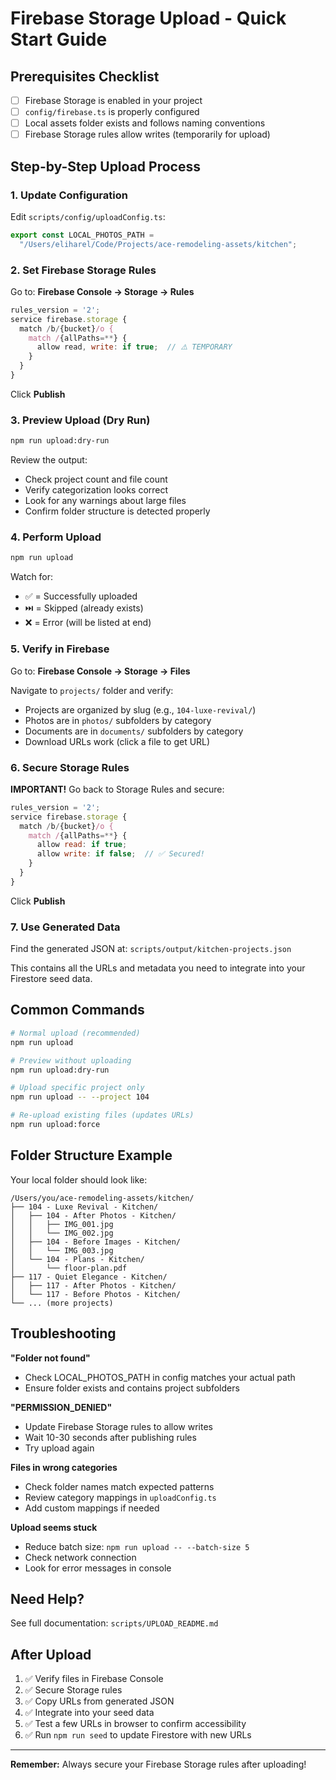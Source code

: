 # Firebase Storage Upload - Quick Start Guide

## Prerequisites Checklist

- [ ] Firebase Storage is enabled in your project
- [ ] `config/firebase.ts` is properly configured
- [ ] Local assets folder exists and follows naming conventions
- [ ] Firebase Storage rules allow writes (temporarily for upload)

## Step-by-Step Upload Process

### 1. Update Configuration

Edit `scripts/config/uploadConfig.ts`:

```typescript
export const LOCAL_PHOTOS_PATH =
  "/Users/eliharel/Code/Projects/ace-remodeling-assets/kitchen";
```

### 2. Set Firebase Storage Rules

Go to: **Firebase Console → Storage → Rules**

```javascript
rules_version = '2';
service firebase.storage {
  match /b/{bucket}/o {
    match /{allPaths=**} {
      allow read, write: if true;  // ⚠️ TEMPORARY
    }
  }
}
```

Click **Publish**

### 3. Preview Upload (Dry Run)

```bash
npm run upload:dry-run
```

Review the output:

- Check project count and file count
- Verify categorization looks correct
- Look for any warnings about large files
- Confirm folder structure is detected properly

### 4. Perform Upload

```bash
npm run upload
```

Watch for:

- ✅ = Successfully uploaded
- ⏭️ = Skipped (already exists)
- ❌ = Error (will be listed at end)

### 5. Verify in Firebase

Go to: **Firebase Console → Storage → Files**

Navigate to `projects/` folder and verify:

- Projects are organized by slug (e.g., `104-luxe-revival/`)
- Photos are in `photos/` subfolders by category
- Documents are in `documents/` subfolders by category
- Download URLs work (click a file to get URL)

### 6. Secure Storage Rules

**IMPORTANT!** Go back to Storage Rules and secure:

```javascript
rules_version = '2';
service firebase.storage {
  match /b/{bucket}/o {
    match /{allPaths=**} {
      allow read: if true;
      allow write: if false;  // ✅ Secured!
    }
  }
}
```

Click **Publish**

### 7. Use Generated Data

Find the generated JSON at: `scripts/output/kitchen-projects.json`

This contains all the URLs and metadata you need to integrate into your Firestore seed data.

## Common Commands

```bash
# Normal upload (recommended)
npm run upload

# Preview without uploading
npm run upload:dry-run

# Upload specific project only
npm run upload -- --project 104

# Re-upload existing files (updates URLs)
npm run upload:force
```

## Folder Structure Example

Your local folder should look like:

```
/Users/you/ace-remodeling-assets/kitchen/
├── 104 - Luxe Revival - Kitchen/
│   ├── 104 - After Photos - Kitchen/
│   │   ├── IMG_001.jpg
│   │   └── IMG_002.jpg
│   ├── 104 - Before Images - Kitchen/
│   │   └── IMG_003.jpg
│   └── 104 - Plans - Kitchen/
│       └── floor-plan.pdf
├── 117 - Quiet Elegance - Kitchen/
│   ├── 117 - After Photos - Kitchen/
│   └── 117 - Before Photos - Kitchen/
└── ... (more projects)
```

## Troubleshooting

**"Folder not found"**

- Check LOCAL_PHOTOS_PATH in config matches your actual path
- Ensure folder exists and contains project subfolders

**"PERMISSION_DENIED"**

- Update Firebase Storage rules to allow writes
- Wait 10-30 seconds after publishing rules
- Try upload again

**Files in wrong categories**

- Check folder names match expected patterns
- Review category mappings in `uploadConfig.ts`
- Add custom mappings if needed

**Upload seems stuck**

- Reduce batch size: `npm run upload -- --batch-size 5`
- Check network connection
- Look for error messages in console

## Need Help?

See full documentation: `scripts/UPLOAD_README.md`

## After Upload

1. ✅ Verify files in Firebase Console
2. ✅ Secure Storage rules
3. ✅ Copy URLs from generated JSON
4. ✅ Integrate into your seed data
5. ✅ Test a few URLs in browser to confirm accessibility
6. ✅ Run `npm run seed` to update Firestore with new URLs

---

**Remember:** Always secure your Firebase Storage rules after uploading!
